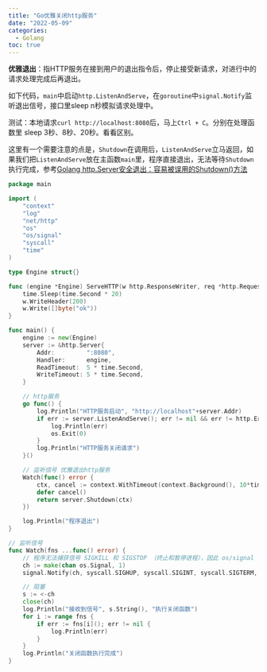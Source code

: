 ```yaml
---
title: "Go优雅关闭http服务"
date: "2022-05-09"
categories:
  - Golang
toc: true
---
```


**优雅退出**：指HTTP服务在接到用户的退出指令后，停止接受新请求，对进行中的请求处理完成后再退出。

<!--more-->

如下代码，`main`中启动`http.ListenAndServe`，在`goroutine`中`signal.Notify`监听退出信号，接口里sleep n秒模拟请求处理中。

测试：本地请求`curl http://localhost:8080`后，马上`Ctrl + C`。分别在处理函数里 sleep 3秒、8秒、20秒。看看区别。

这里有一个需要注意的点是，`Shutdown`在调用后，`ListenAndServe`立马返回，如果我们把`ListenAndServe`放在主函数`main`里，程序直接退出，无法等待`Shutdown`执行完成，参考[Golang http.Server安全退出：容易被误用的Shutdown()方法](https://zhuanlan.zhihu.com/p/413070530) 

```go
package main

import (
	"context"
	"log"
	"net/http"
	"os"
	"os/signal"
	"syscall"
	"time"
)

type Engine struct{}

func (engine *Engine) ServeHTTP(w http.ResponseWriter, req *http.Request) {
	time.Sleep(time.Second * 20)
	w.WriteHeader(200)
	w.Write([]byte("ok"))
}

func main() {
	engine := new(Engine)
	server := &http.Server{
		Addr:         ":8080",
		Handler:      engine,
		ReadTimeout:  5 * time.Second,
		WriteTimeout: 5 * time.Second,
	}

	// http服务
	go func() {
		log.Println("HTTP服务启动", "http://localhost"+server.Addr)
		if err := server.ListenAndServe(); err != nil && err != http.ErrServerClosed {
			log.Println(err)
			os.Exit(0)
		}
		log.Println("HTTP服务关闭请求")
	}()

	// 监听信号 优雅退出http服务
	Watch(func() error {
		ctx, cancel := context.WithTimeout(context.Background(), 10*time.Second)
		defer cancel()
		return server.Shutdown(ctx)
	})

	log.Println("程序退出")
}

// 监听信号
func Watch(fns ...func() error) {
	// 程序无法捕获信号 SIGKILL 和 SIGSTOP （终止和暂停进程），因此 os/signal 包对这两个信号无效。
	ch := make(chan os.Signal, 1)
	signal.Notify(ch, syscall.SIGHUP, syscall.SIGINT, syscall.SIGTERM, syscall.SIGQUIT, syscall.SIGUSR1, syscall.SIGUSR2)

	// 阻塞
	s := <-ch
	close(ch)
	log.Println("接收到信号", s.String(), "执行关闭函数")
	for i := range fns {
		if err := fns[i](); err != nil {
			log.Println(err)
		}
	}
	log.Println("关闭函数执行完成")
}

```
